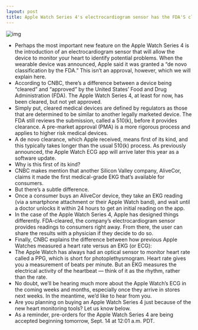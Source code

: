 ```yaml
---
layout: post
title: Apple Watch Series 4's electrocardiogram sensor has the FDA'S clearance, not approval
---
```

![img](http://media.idownloadblog.com/wp-content/uploads/2018/09/apple-watch-series4_ecg-heartrate_09122018.jpg)
* Perhaps the most important new feature on the Apple Watch Series 4 is the introduction of an electrocardiogram sensor that will allow the device to monitor your heart to identify potential problems. When the wearable device was announced, Apple said it was granted a “de novo classification by the FDA.” This isn’t an approval, however, which we will explain here. 
* According to CNBC, there’s a difference between a device being “cleared” and “approved” by the United States’ Food and Drug Administration (FDA). The Apple Watch Series 4, at least for now, has been cleared, but not yet approved.
* Simply put, cleared medical devices are defined by regulators as those that are determined to be similar to another legally marketed device. The FDA still reviews the submission, called a 510(k), before it provides clearance. A pre-market approval (PMA) is a more rigorous process and applies to higher risk medical devices.
* A de novo clearance, which Apple received, means first of its kind, and this typically takes longer than the usual 510(k) process. As previously announced, the Apple Watch ECG app will arrive later this year as a software update.
* Why is this first of its kind?
* CNBC makes mention that another Silicon Valley company, AliveCor, claims it made the first medical-grade EKG that’s available for consumers.
* But there’s a subtle difference.
* Once a consumer buys an AliveCor device, they take an EKG reading (via a smartphone attachment or their Apple Watch band), and wait until a doctor unlocks it within 24 hours to get an initial reading on the app.
* In the case of the Apple Watch Series 4, Apple has designed things differently. FDA-cleared, the company’s electrocardiogram sensor provides readings to consumers right away. From there, the user can share the results with a physician if they decide to do so.
* Finally, CNBC explains the difference between how previous Apple Watches measured a heart rate versus an EKG (or ECG):
* The Apple Watch has always had an optical sensor to monitor heart rate called a PPG, which is short for photoplethysmogram. Heart rate gives you a measurement of beats per minute. But an EKG measures the electrical activity of the heartbeat — think of it as the rhythm, rather than the rate.
* No doubt, we’ll be hearing much more about the Apple Watch’s ECG in the coming weeks and months, especially once they arrive in stores next weeks. In the meantime, we’d like to hear from you.
* Are you planning on buying an Apple Watch Series 4 just because of the new heart monitoring tools? Let us know below.
* As a reminder, pre-orders for the Apple Watch Series 4 are being accepted beginning tomorrow, Sept. 14 at 12:01 a.m. PDT.

